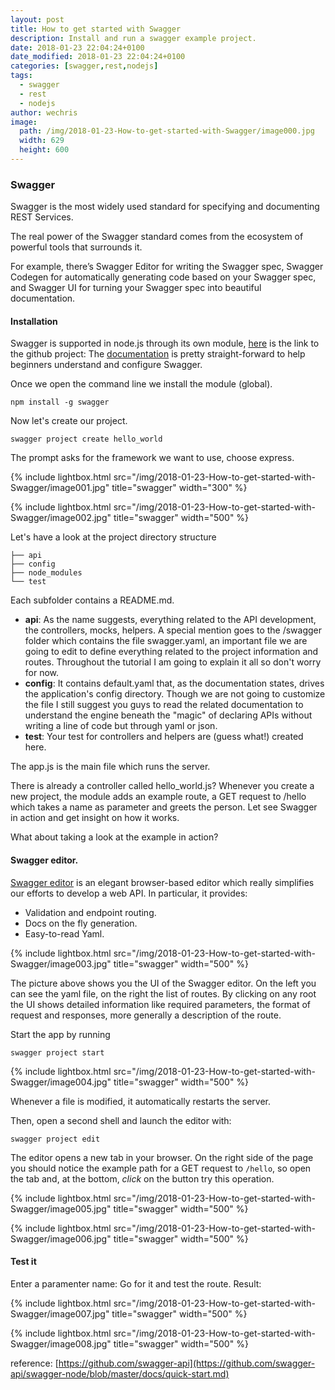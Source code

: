 ```yaml
---
layout: post
title: How to get started with Swagger 
description: Install and run a swagger example project.
date: 2018-01-23 22:04:24+0100
date_modified: 2018-01-23 22:04:24+0100
categories: [swagger,rest,nodejs]
tags:
  - swagger
  - rest
  - nodejs
author: wechris
image:
  path: /img/2018-01-23-How-to-get-started-with-Swagger/image000.jpg
  width: 629
  height: 600
---
```

### Swagger

Swagger is the most widely used standard for specifying and documenting REST Services.

The real power of the Swagger standard comes from the ecosystem of powerful tools that surrounds it.

For example, there’s Swagger Editor for writing the Swagger spec, Swagger Codegen for automatically generating code based on your Swagger spec, and Swagger UI for turning your Swagger spec into beautiful documentation.

#### Installation

Swagger is supported in node.js through its own module, [here](https://github.com/swagger-api/swagger-node) is the link to the github project: The [documentation](https://github.com/swagger-api/swagger-node/tree/master/docs) is pretty straight-forward to help beginners understand and configure Swagger.

Once we open the command line we install the module (global).

``` shell
npm install -g swagger
````

Now let's create our project.

``` shell
swagger project create hello_world
````

The prompt asks for the framework we want to use, choose express.

{% include lightbox.html src="/img/2018-01-23-How-to-get-started-with-Swagger/image001.jpg" title="swagger" width="300" %}

{% include lightbox.html src="/img/2018-01-23-How-to-get-started-with-Swagger/image002.jpg" title="swagger" width="500" %}

Let's have a look at the project directory structure

```shell
├── api
├── config
├── node_modules
└── test
```

Each subfolder contains a README.md.

* **api**: As the name suggests, everything related to the API development, the controllers, mocks, helpers. A special mention goes to the /swagger folder which contains the file swagger.yaml, an important file we are going to edit to define everything related to the project information and routes. Throughout the tutorial I am going to explain it all so don't worry for now.
* **config**: It contains default.yaml that, as the documentation states, drives the application's config directory. Though we are not going to customize the file I still suggest you guys to read the related documentation to understand the engine beneath the "magic" of declaring APIs without writing a line of code but through yaml or json.
* **test**: Your test for controllers and helpers are (guess what!) created here.

The app.js is the main file which runs the server.

There is already a controller called hello_world.js? Whenever you create a new project, the module adds an example route, a GET request to /hello which takes a name as parameter and greets the person. Let see Swagger in action and get insight on how it works.

What about taking a look at the example in action?

#### Swagger editor.

[Swagger editor](http://editor.swagger.io/#/) is an elegant browser-based editor which really simplifies our efforts to develop a web API. In particular, it provides:

* Validation and endpoint routing.
* Docs on the fly generation.
* Easy-to-read Yaml.

{% include lightbox.html src="/img/2018-01-23-How-to-get-started-with-Swagger/image003.jpg" title="swagger" width="500" %}

The picture above shows you the UI of the Swagger editor. On the left you can see the yaml file, on the right the list of routes. By clicking on any root the UI shows detailed information like required parameters, the format of request and responses, more generally a description of the route.

Start the app by running

```shell
swagger project start
```

{% include lightbox.html src="/img/2018-01-23-How-to-get-started-with-Swagger/image004.jpg" title="swagger" width="500" %}

Whenever a file is modified, it automatically restarts the server.

Then, open a second shell and launch the editor with:

```shell
swagger project edit
```

The editor opens a new tab in your browser. On the right side of the page you should notice the example path for a GET request to <code>/hello</code>, so open the tab and, at the bottom, _click_ on the button try this operation.

{% include lightbox.html src="/img/2018-01-23-How-to-get-started-with-Swagger/image005.jpg" title="swagger" width="500" %}

{% include lightbox.html src="/img/2018-01-23-How-to-get-started-with-Swagger/image006.jpg" title="swagger" width="500" %}

#### Test it
Enter a paramenter name: Go for it and test the route. 
Result:

{% include lightbox.html src="/img/2018-01-23-How-to-get-started-with-Swagger/image007.jpg" title="swagger" width="500" %}

{% include lightbox.html src="/img/2018-01-23-How-to-get-started-with-Swagger/image008.jpg" title="swagger" width="500" %}

reference: [https://github.com/swagger-api](https://github.com/swagger-api/swagger-node/blob/master/docs/quick-start.md)
